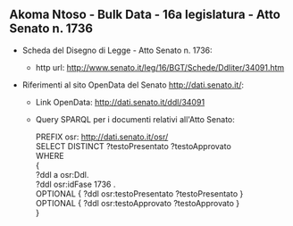 ## Akoma Ntoso - Bulk Data - 16a legislatura - Atto Senato n. 1736 ##

* Scheda del Disegno di Legge - Atto Senato n. 1736:
	* http url: http://www.senato.it/leg/16/BGT/Schede/Ddliter/34091.htm

* Riferimenti al sito OpenData del Senato http://dati.senato.it/:
	* Link OpenData: http://dati.senato.it/ddl/34091
	* Query SPARQL per i documenti relativi all'Atto Senato:

        PREFIX osr: <http://dati.senato.it/osr/>  
		SELECT DISTINCT ?testoPresentato ?testoApprovato  
		WHERE  
		{  
		    ?ddl a osr:Ddl.  
		    ?ddl osr:idFase 1736 .  
		    OPTIONAL { ?ddl osr:testoPresentato ?testoPresentato }  
		    OPTIONAL { ?ddl osr:testoApprovato ?testoApprovato }  
		}
		